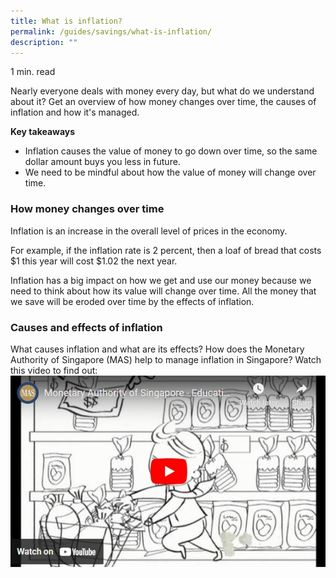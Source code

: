 ```yaml
---
title: ​​What is inflation?
permalink: /guides/savings/what-is-inflation/
description: ""
---
```

1 min. read

Nearly everyone deals with money every day, but what do we understand about it? Get an overview of how money changes over time, the causes of inflation and how it's managed.

**Key takeaways**

*   Inflation causes the value of money to go down over time, so the same dollar amount buys you less in future.
*   We need to be mindful about how the value of money will change over time.

### How money changes over time

Inflation is an increase in the overall level of prices in the economy.

For example, if the inflation rate is 2 percent, then a loaf of bread that costs $1 this year will cost $1.02 the next year.

Inflation has a big impact on how we get and use our money because we need to think about how its value will change over time. All the money that we save will be eroded over time by the effects of inflation.

### Causes and effects of inflation

What causes inflation and what are its effects? How does the Monetary Authority of Singapore (MAS) help to manage inflation in Singapore? Watch this video to find out:
[![youtube-thumbnail-inflation](/images/Guides/youtube-thumbnail-inflation.jpg)
](https://youtu.be/IAy4TIya8GU)